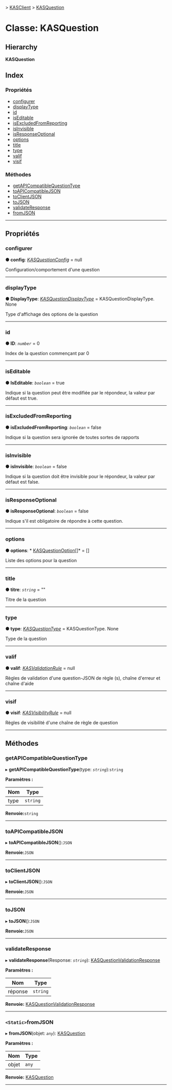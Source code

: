 [](../README.md) > [KASClient](../modules/kasclient.md) > [KASQuestion](../classes/kasclient.kasquestion.md)

# <a name="class-kasquestion"></a>Classe: KASQuestion

## <a name="hierarchy"></a>Hierarchy

**KASQuestion**

## <a name="index"></a>Index

### <a name="properties"></a>Propriétés

* [configurer](kasclient.kasquestion.md#config)
* [displayType](kasclient.kasquestion.md#displaytype)
* [id](kasclient.kasquestion.md#id)
* [isEditable](kasclient.kasquestion.md#iseditable)
* [isExcludedFromReporting](kasclient.kasquestion.md#isexcludedfromreporting)
* [isInvisible](kasclient.kasquestion.md#isinvisible)
* [isResponseOptional](kasclient.kasquestion.md#isresponseoptional)
* [options](kasclient.kasquestion.md#options)
* [title](kasclient.kasquestion.md#title)
* [type](kasclient.kasquestion.md#type)
* [valif](kasclient.kasquestion.md#valif)
* [visif](kasclient.kasquestion.md#visif)
### <a name="methods"></a>Méthodes

* [getAPICompatibleQuestionType](kasclient.kasquestion.md#getapicompatiblequestiontype)
* [toAPICompatibleJSON](kasclient.kasquestion.md#toapicompatiblejson)
* [toClientJSON](kasclient.kasquestion.md#toclientjson)
* [toJSON](kasclient.kasquestion.md#tojson)
* [validateResponse](kasclient.kasquestion.md#validateresponse)
* [fromJSON](kasclient.kasquestion.md#fromjson)

---

## <a name="properties"></a>Propriétés

<a id="config"></a>

###  <a name="config"></a>configurer

**● config**: *[KASQuestionConfig](kasclient.kasquestionconfig.md)* = null

Configuration/comportement d'une question

___

<a id="displaytype"></a>

###  <a name="displaytype"></a>displayType

**● DisplayType**: *[KASQuestionDisplayType](../enums/kasclient.kasquestiondisplaytype.md)* = KASQuestionDisplayType. None

Type d'affichage des options de la question

___

<a id="id"></a>

###  <a name="id"></a>id

**● ID**: *`number`* = 0

Index de la question commençant par 0

___

<a id="iseditable"></a>

###  <a name="iseditable"></a>isEditable

**● IsEditable**: *`boolean`* = true

Indique si la question peut être modifiée par le répondeur, la valeur par défaut est true.

___

<a id="isexcludedfromreporting"></a>

###  <a name="isexcludedfromreporting"></a>isExcludedFromReporting

**● isExcludedFromReporting**: *`boolean`* = false

Indique si la question sera ignorée de toutes sortes de rapports

___

<a id="isinvisible"></a>

###  <a name="isinvisible"></a>isInvisible

**● isInvisible**: *`boolean`* = false

Indique si la question doit être invisible pour le répondeur, la valeur par défaut est false.

___

<a id="isresponseoptional"></a>

###  <a name="isresponseoptional"></a>isResponseOptional

**● isResponseOptional**: *`boolean`* = false

Indique s'il est obligatoire de répondre à cette question.

___

<a id="options"></a>

###  <a name="options"></a>options

**● options**: * [KASQuestionOption](kasclient.kasquestionoption.md)[]* = []

Liste des options pour la question

___

<a id="title"></a>

###  <a name="title"></a>title

**● titre**: *`string`* = ""

Titre de la question

___

<a id="type"></a>

###  <a name="type"></a>type

**● type**: *[KASQuestionType](../enums/kasclient.kasquestiontype.md)* = KASQuestionType. None

Type de la question

___

<a id="valif"></a>

###  <a name="valif"></a>valif

**● valif**: *[KASValidationRule](kasclient.kasvalidationrule.md)* = null

Règles de validation d'une question-JSON de règle (s), chaîne d'erreur et chaîne d'aide

___

<a id="visif"></a>

###  <a name="visif"></a>visif

**● visif**: *[KASVisibilityRule](kasclient.kasvisibilityrule.md)* = null

Règles de visibilité d'une chaîne de règle de question

___

## <a name="methods"></a>Méthodes

<a id="getapicompatiblequestiontype"></a>

###  <a name="getapicompatiblequestiontype"></a>getAPICompatibleQuestionType

▸ **getAPICompatibleQuestionType**(type: *`string`*):`string`

**Paramètres :**

| Nom | Type |
| ------ | ------ |
| type | `string` |

**Renvoie:**`string`

___

<a id="toapicompatiblejson"></a>

###  <a name="toapicompatiblejson"></a>toAPICompatibleJSON

▸ **toAPICompatibleJSON**():`JSON`

**Renvoie:**`JSON`

___

<a id="toclientjson"></a>

###  <a name="toclientjson"></a>toClientJSON

▸ **toClientJSON**():`JSON`

**Renvoie:**`JSON`

___

<a id="tojson"></a>

###  <a name="tojson"></a>toJSON

▸ **toJSON**():`JSON`

**Renvoie:**`JSON`

___

<a id="validateresponse"></a>

###  <a name="validateresponse"></a>validateResponse

▸ **validateResponse**(Response: *`string`*): [KASQuestionValidationResponse](kasclient.kasquestionvalidationresponse.md)

**Paramètres :**

| Nom | Type |
| ------ | ------ |
| réponse | `string` |

**Renvoie:** [KASQuestionValidationResponse](kasclient.kasquestionvalidationresponse.md)

___

<a id="fromjson"></a>

### <a name="static-fromjson"></a>`<Static>`fromJSON

▸ **fromJSON**(objet: *`any`*): [KASQuestion](kasclient.kasquestion.md)

**Paramètres :**

| Nom | Type |
| ------ | ------ |
| objet | `any` |

**Renvoie:** [KASQuestion](kasclient.kasquestion.md)

___

